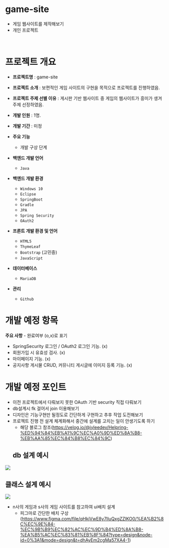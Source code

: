 # game-site
- 게임 웹사이트를 제작해보기
- 개인 프로젝트

<br/>


# 프로젝트 개요
- **프로젝트명** : game-site
- **프로젝트 소개** : 보편적인 게임 사이트의 구현을 목적으로 프로젝트를 진행하였음.
- **프로젝트 주제 선별 이유** : 게시판 기반 웹사이트 중 게임의 웹사이트가 흥미가 생겨 주제 선정하였음.
- **개발 인원** : 1명.
- **개발 기간** : 미정
- **주요 기능** 
  - 개발 구상 단계
- **백엔드 개발 언어** 
  - `Java`
- **백엔드 개발 환경** 
  - `Windows 10`
  - `Eclipse`
  - `SpringBoot`
  - `Gradle`
  - `JPA`
  - `Spring Security`
  - `OAuth2`
- **프론트 개발 환경 및 언어**
  - `HTML5`
  - `ThymeLeaf`
  - `Bootstrap` (고민중)
  - `JavaScript`
  
- **데이터베이스**
  - `MariaDB`
  
- **관리**
  - `Github`
  
  
# 개발 예정 항목

**주요 사항** - 완료여부 (o,x)로 표기
  - SpringSecurity 로그인 / OAuth2 로그인 기능. (x)
  - 회원가입 시 유효성 검사. (x)
  - 마이페이지 기능. (x)
  - 공지사항 게시물 CRUD, 커뮤니티 게시글에 이미지 등록 기능. (x)


# 개발 예정 포인트
- 이전 프로젝트에서 다뤄보지 못한 OAuth 기반 security 직접 다뤄보기
- db설계시 fk 걸어서 join 이용해보기
- 디자인은 기능구현만 될정도로 간단하게 구현하고 추후 작업 도전해보기
- 프로젝트 진행 전 설계 체계화해서 중간에 설계를 고치는 일이 안생기도록 하기
  - 해당 블로그 참조(https://velog.io/@jyleedev/Helpring-%ED%94%84%EB%A1%9C%EC%A0%9D%ED%8A%B8-%EB%AA%85%EC%84%B8%EC%84%9C)
  ## db 설계 예시
![](https://velog.velcdn.com/images/jyleedev/post/6acdd68f-a8b4-4487-8115-1df94b4a3161/image.png)
  ## 클래스 설계 예시
![](https://velog.velcdn.com/images/jyleedev/post/10d74870-b757-4f2c-8fb4-de64dcea7b5e/image.png)

- n사의 게임과 s사의 게임 사이트를 참고하여 ui배치 설계
  - 피그마로 간단한 배치 구상(https://www.figma.com/file/qHkjVwE8y7lluQxgZZlKO0/%EA%B2%8C%EC%9E%84-%EC%9B%B9%EC%82%AC%EC%9D%B4%ED%8A%B8-%EA%B5%AC%EC%83%81%EB%8F%84?type=design&node-id=0%3A1&mode=design&t=dhAyEm2cgMa57XA4-1)
